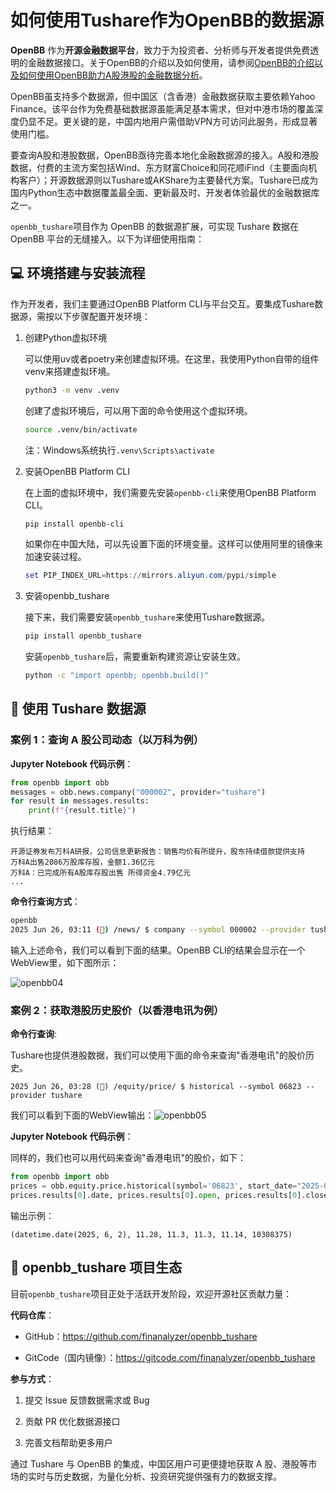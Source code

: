 # 如何使用Tushare作为OpenBB的数据源

**OpenBB** 作为**开源金融数据平台**，致力于为投资者、分析师与开发者提供免费透明的金融数据接口。关于OpenBB的介绍以及如何使用，请参阅[OpenBB的介绍以及如何使用OpenBB助力A股港股的金融数据分析](https://blog.csdn.net/qq_29953771/article/details/148971007?fromshare=blogdetail&sharetype=blogdetail&sharerId=148971007&sharerefer=PC&sharesource=qq_29953771&sharefrom=from_link)。

OpenBB虽支持多个数据源，但中国区（含香港）金融数据获取主要依赖Yahoo Finance。该平台作为免费基础数据源虽能满足基本需求，但对中港市场的覆盖深度仍显不足。更关键的是，中国内地用户需借助VPN方可访问此服务，形成显著使用门槛。

要查询A股和港股数据，OpenBB亟待完善本地化金融数据源的接入。A股和港股数据，付费的主流方案包括Wind、东方财富Choice和同花顺iFind（主要面向机构客户）；开源数据源则以Tushare或AKShare为主要替代方案。Tushare已成为国内Python生态中数据覆盖最全面、更新最及时、开发者体验最优的金融数据库之一。

`openbb_tushare`项目作为 OpenBB 的数据源扩展，可实现 Tushare 数据在 OpenBB 平台的无缝接入。以下为详细使用指南：

## 💻 环境搭建与安装流程

作为开发者，我们主要通过OpenBB Platform CLI与平台交互。要集成Tushare数据源，需按以下步骤配置开发环境：

1. 创建Python虚拟环境

   可以使用uv或者poetry来创建虚拟环境。在这里，我使用Python自带的组件venv来搭建虚拟环境。

   ```bash
   python3 -m venv .venv
   ```

   创建了虚拟环境后，可以用下面的命令使用这个虚拟环境。

   ```bash
   source .venv/bin/activate
   ```

   注：Windows系统执行`.venv\Scripts\activate`

2. 安装OpenBB Platform CLI

   在上面的虚拟环境中，我们需要先安装`openbb-cli`来使用OpenBB Platform CLI。

   ```bash
   pip install openbb-cli
   ```

   如果你在中国大陆，可以先设置下面的环境变量。这样可以使用阿里的镜像来加速安装过程。

   ```powershell
   set PIP_INDEX_URL=https://mirrors.aliyun.com/pypi/simple
   ```

3. 安装openbb_tushare

   接下来，我们需要安装`openbb_tushare`来使用Tushare数据源。

   ```bash
   pip install openbb_tushare
   ```

   安装`openbb_tushare`后，需要重新构建资源让安装生效。

   ```bash
   python -c "import openbb; openbb.build()"
   ```

## 🚀 使用 Tushare 数据源

### 案例 1：查询 A 股公司动态（以万科为例）

**Jupyter Notebook 代码示例**：

```Python
from openbb import obb
messages = obb.news.company("000002", provider="tushare")
for result in messages.results:
    print(f"{result.title}")
```

执行结果：

```plaintext
开源证券发布万科A研报，公司信息更新报告：销售均价有所提升，股东持续借款提供支持
万科A出售2086万股库存股，金额1.36亿元
万科A：已完成所有A股库存股出售 所得资金4.79亿元
...
```

**命令行查询方式**：

```bash
openbb
2025 Jun 26, 03:11 (🦋) /news/ $ company --symbol 000002 --provider tushare
```

输入上述命令，我们可以看到下面的结果。OpenBB CLI的结果会显示在一个WebView里，如下图所示：

![openbb04](docs/images/openbb04.png)

### 案例 2：获取港股历史股价（以香港电讯为例）

**命令行查询**:

Tushare也提供港股数据，我们可以使用下面的命令来查询"香港电讯"的股价历史。

```
2025 Jun 26, 03:28 (🦋) /equity/price/ $ historical --symbol 06823 --provider tushare
```

我们可以看到下面的WebView输出：![openbb05](docs/images/openbb05.png)

**Jupyter Notebook 代码示例**：

同样的，我们也可以用代码来查询"香港电讯"的股价，如下：

```Python
from openbb import obb
prices = obb.equity.price.historical(symbol='06823', start_date="2025-06-01", end_date="2025-06-10", provider="tushare")
prices.results[0].date, prices.results[0].open, prices.results[0].close, prices.results[0].high, prices.results[0].low, prices.results[0].volume
```

输出示例：

```
(datetime.date(2025, 6, 2), 11.28, 11.3, 11.3, 11.14, 10308375)
```

## 🌟 openbb_tushare 项目生态

目前`openbb_tushare`项目正处于活跃开发阶段，欢迎开源社区贡献力量：

**代码仓库**：

- GitHub：https://github.com/finanalyzer/openbb_tushare

- GitCode（国内镜像）：https://gitcode.com/finanalyzer/openbb_tushare

**参与方式**：

1. 提交 Issue 反馈数据需求或 Bug

2. 贡献 PR 优化数据源接口

3. 完善文档帮助更多用户

通过 Tushare 与 OpenBB 的集成，中国区用户可更便捷地获取 A 股、港股等市场的实时与历史数据，为量化分析、投资研究提供强有力的数据支撑。